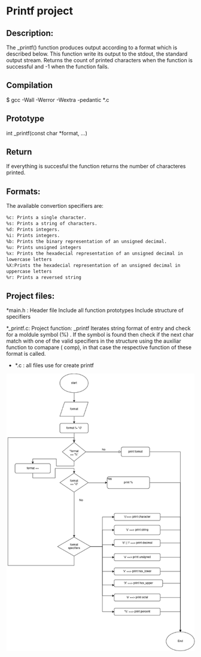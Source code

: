 # Printf project

## Description:
The _printf() function produces output according to a format which is described below. This function write its output to the stdout, the standard output stream. Returns the count of printed characters when the function is successful and -1 when the function fails.

## Compilation
$ gcc -Wall -Werror -Wextra -pedantic *.c

## Prototype
int _printf(const char *format, ...)

## Return
 If everything is succesful the function returns the number of characteres printed. 

 ## Formats:
 
The available convertion specifiers are:

    %c: Prints a single character.
    %s: Prints a string of characters.
    %d: Prints integers.
    %i: Prints integers.
    %b: Prints the binary representation of an unsigned decimal.
    %u: Prints unsigned integers
    %x: Prints the hexadecial representation of an unsigned decimal in lowercase letters
    %X:Prints the hexadecial representation of an unsigned decimal in uppercase letters
    %r: Prints a reversed string


## Project files:

*main.h : Header file
         Include all function prototypes
         Include structure of specifiers

*_printf.c: Project function: _printf
            Iterates string format of entry and check for a moldule symbol (%) . If the symbol is found then check if the next char match with one of 
            the valid specifiers in the structure using the auxiliar function to comapare ( comp), in that case the respective function of these format is called.

* *.c : all files use for create printf
    
![flowchart](https://github.com/essioui/holbertonschool-printf/blob/main/tets/Untitled%20Diagram.drawio.png)






